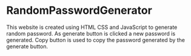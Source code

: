 # RandomPasswordGenerator
This website is created using HTML CSS and JavaScript to generate random password.
As generate button is clicked a new password is generated.
Copy button is used to copy the password generated by the generate button.
